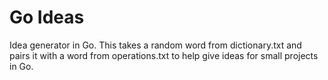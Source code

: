 # Go Ideas

Idea generator in Go. This takes a random word from dictionary.txt and pairs it with a word from operations.txt to help give ideas for small projects in Go.
